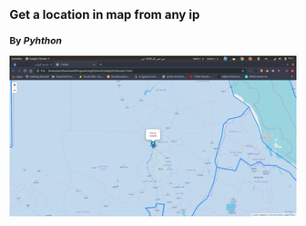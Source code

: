 
## Get a location in map from  any ip
### By *Pyhthon*
![location](Screenshot%20from%202020-02-22%2010-38-54.png)
